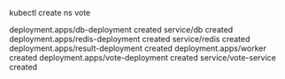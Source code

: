 kubectl create ns vote

deployment.apps/db-deployment created
service/db created
deployment.apps/redis-deployment created
service/redis created
deployment.apps/result-deployment created
deployment.apps/worker created
deployment.apps/vote-deployment created
service/vote-service created